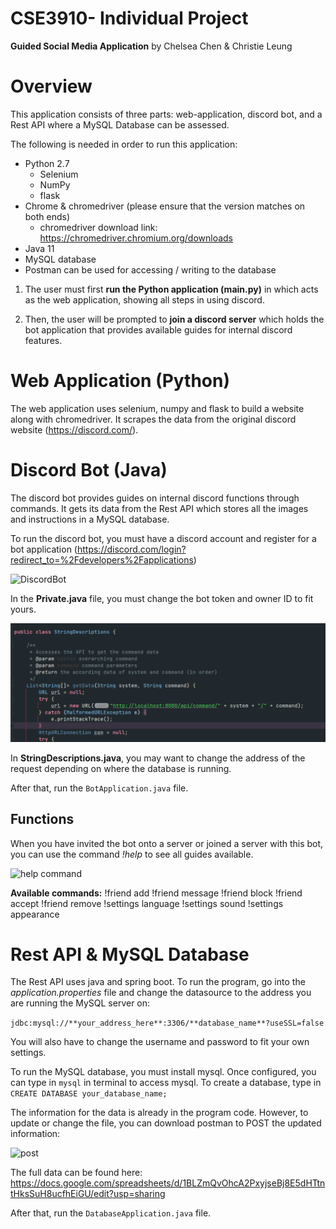 # CSE3910- Individual Project

**Guided Social Media Application**
by Chelsea Chen & Christie Leung

# Overview
This application consists of three parts: web-application, discord bot, and a Rest API where a MySQL Database can be assessed. 

The following is needed in order to run this application:
- Python 2.7
    - Selenium
    - NumPy
    - flask
- Chrome & chromedriver (please ensure that the version matches on both ends)
    - chromedriver download link: https://chromedriver.chromium.org/downloads
- Java  11
- MySQL database
- Postman can be used for accessing / writing to the database


1. The user must first **run the Python application (main.py)** in which acts as the web application, showing all steps in using discord. 

2. Then, the user will be prompted to **join a discord server** which holds the bot application that provides available guides for internal discord features.

# Web Application (Python)
The web application uses selenium, numpy and flask to build a website along with chromedriver. It scrapes the data from the original discord website (https://discord.com/).

# Discord Bot (Java)
The discord bot provides guides on internal discord functions through commands. It gets its data from the Rest API which stores all the images and instructions in a MySQL database. 

To run the discord bot, you must have a discord account and register for a bot application (https://discord.com/login?redirect_to=%2Fdevelopers%2Fapplications) 

![DiscordBot](https://cdn.discordapp.com/attachments/667562078038654976/830168330883039282/unknown.png)

In the **Private.java** file, you must change the bot token and owner ID to fit yours.


![StringDescriptions](images/stringDescriptions.png)

In **StringDescriptions.java**, you may want to change the address of the request depending on where the database is running.

After that, run the `BotApplication.java` file.

## Functions
When you have invited the bot onto a server or joined a server with this bot, you can use the command *!help* to see all guides available. 

![help command](https://cdn.discordapp.com/attachments/667562078038654976/830169457666162728/unknown.png)

**Available commands:**
!friend add
!friend message
!friend block
!friend accept
!friend remove
!settings language
!settings sound
!settings appearance

# Rest API & MySQL Database
The Rest API uses java and spring boot. To run the program, go into the *application.properties* file and change the datasource to the address you are running the MySQL server on:

`jdbc:mysql://**your_address_here**:3306/**database_name**?useSSL=false`

You will also have to change the username and password to fit your own settings.

To run the MySQL database, you must install mysql. Once configured, you can type in `mysql` in terminal to access mysql. To create a database, type in `CREATE DATABASE your_database_name;`

The information for the data is already in the program code. However, to update or change the file, you can download postman to POST the updated information:

![post](https://cdn.discordapp.com/attachments/667562078038654976/830171943830683718/unknown.png)

The full data can be found here: https://docs.google.com/spreadsheets/d/1BLZmQvOhcA2PxyjseBj8E5dHTtntHksSuH8ucfhEiGU/edit?usp=sharing

After that, run the `DatabaseApplication.java` file.



